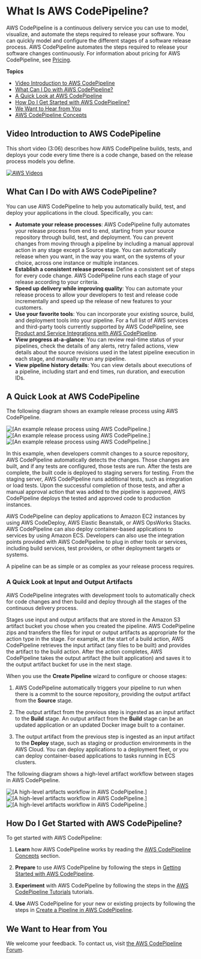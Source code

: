 # What Is AWS CodePipeline?<a name="welcome"></a>

AWS CodePipeline is a continuous delivery service you can use to model, visualize, and automate the steps required to release your software\. You can quickly model and configure the different stages of a software release process\. AWS CodePipeline automates the steps required to release your software changes continuously\. For information about pricing for AWS CodePipeline, see [Pricing](http://aws.amazon.com/codepipeline/pricing/)\. 

**Topics**
+ [Video Introduction to AWS CodePipeline](#intro-video-welcome)
+ [What Can I Do with AWS CodePipeline?](#welcome-what-can-I-do)
+ [A Quick Look at AWS CodePipeline](#welcome-introducing)
+ [How Do I Get Started with AWS CodePipeline?](#welcome-get-started)
+ [We Want to Hear from You](#welcome-contact-us)
+ [AWS CodePipeline Concepts](concepts.md)

## Video Introduction to AWS CodePipeline<a name="intro-video-welcome"></a>

This short video \(3:06\) describes how AWS CodePipeline builds, tests, and deploys your code every time there is a code change, based on the release process models you define\.

[![AWS Videos](http://img.youtube.com/vi/YxcIj_SLflw/0.jpg)](http://www.youtube.com/watch?v=YxcIj_SLflw)

## What Can I Do with AWS CodePipeline?<a name="welcome-what-can-I-do"></a>

You can use AWS CodePipeline to help you automatically build, test, and deploy your applications in the cloud\. Specifically, you can: 
+ **Automate your release processes**: AWS CodePipeline fully automates your release process from end to end, starting from your source repository through build, test, and deployment\. You can prevent changes from moving through a pipeline by including a manual approval action in any stage except a Source stage\. You can automatically release when you want, in the way you want, on the systems of your choice, across one instance or multiple instances\.
+ **Establish a consistent release process**: Define a consistent set of steps for every code change\. AWS CodePipeline runs each stage of your release according to your criteria\.
+ **Speed up delivery while improving quality**: You can automate your release process to allow your developers to test and release code incrementally and speed up the release of new features to your customers\. 
+ **Use your favorite tools**: You can incorporate your existing source, build, and deployment tools into your pipeline\. For a full list of AWS services and third\-party tools currently supported by AWS CodePipeline, see [Product and Service Integrations with AWS CodePipeline](integrations.md)\.
+ **View progress at\-a\-glance**: You can review real\-time status of your pipelines, check the details of any alerts, retry failed actions, view details about the source revisions used in the latest pipeline execution in each stage, and manually rerun any pipeline\.
+ **View pipeline history details**: You can view details about executions of a pipeline, including start and end times, run duration, and execution IDs\. 

## A Quick Look at AWS CodePipeline<a name="welcome-introducing"></a>

The following diagram shows an example release process using AWS CodePipeline\.

![\[An example release process using AWS CodePipeline.\]](http://docs.aws.amazon.com/codepipeline/latest/userguide/images/PipelineFlow.png)![\[An example release process using AWS CodePipeline.\]](http://docs.aws.amazon.com/codepipeline/latest/userguide/)![\[An example release process using AWS CodePipeline.\]](http://docs.aws.amazon.com/codepipeline/latest/userguide/)

In this example, when developers commit changes to a source repository, AWS CodePipeline automatically detects the changes\. Those changes are built, and if any tests are configured, those tests are run\. After the tests are complete, the built code is deployed to staging servers for testing\. From the staging server, AWS CodePipeline runs additional tests, such as integration or load tests\. Upon the successful completion of those tests, and after a manual approval action that was added to the pipeline is approved, AWS CodePipeline deploys the tested and approved code to production instances\.

 AWS CodePipeline can deploy applications to Amazon EC2 instances by using AWS CodeDeploy, AWS Elastic Beanstalk, or AWS OpsWorks Stacks\. AWS CodePipeline can also deploy container\-based applications to services by using Amazon ECS\. Developers can also use the integration points provided with AWS CodePipeline to plug in other tools or services, including build services, test providers, or other deployment targets or systems\.

A pipeline can be as simple or as complex as your release process requires\.

### A Quick Look at Input and Output Artifacts<a name="welcome-introducing-artifacts"></a>

AWS CodePipeline integrates with development tools to automatically check for code changes and then build and deploy through all the stages of the continuous delivery process\.

Stages use input and output artifacts that are stored in the Amazon S3 artifact bucket you chose when you created the pipeline\. AWS CodePipeline zips and transfers the files for input or output artifacts as appropriate for the action type in the stage\. For example, at the start of a build action, AWS CodePipeline retrieves the input artifact \(any files to be built\) and provides the artifact to the build action\. After the action completes, AWS CodePipeline takes the output artifact \(the built application\) and saves it to the output artifact bucket for use in the next stage\.

When you use the **Create Pipeline** wizard to configure or choose stages:

1.  AWS CodePipeline automatically triggers your pipeline to run when there is a commit to the source repository, providing the output artifact from the **Source** stage\.

1. The output artifact from the previous step is ingested as an input artifact to the **Build** stage\. An output artifact from the **Build** stage can be an updated application or an updated Docker image built to a container\.

1. The output artifact from the previous step is ingested as an input artifact to the **Deploy** stage, such as staging or production environments in the AWS Cloud\. You can deploy applications to a deployment fleet, or you can deploy container\-based applications to tasks running in ECS clusters\.

The following diagram shows a high\-level artifact workflow between stages in AWS CodePipeline\.

![\[A high-level artifacts workflow in AWS CodePipeline.\]](http://docs.aws.amazon.com/codepipeline/latest/userguide/images/Hi-Level-PipelineFlow.png)![\[A high-level artifacts workflow in AWS CodePipeline.\]](http://docs.aws.amazon.com/codepipeline/latest/userguide/)![\[A high-level artifacts workflow in AWS CodePipeline.\]](http://docs.aws.amazon.com/codepipeline/latest/userguide/)

## How Do I Get Started with AWS CodePipeline?<a name="welcome-get-started"></a>

To get started with AWS CodePipeline:

1. **Learn** how AWS CodePipeline works by reading the [AWS CodePipeline Concepts](concepts.md) section\.

1. **Prepare** to use AWS CodePipeline by following the steps in [Getting Started with AWS CodePipeline](getting-started-codepipeline.md)\.

1. **Experiment** with AWS CodePipeline by following the steps in the [AWS CodePipeline Tutorials](tutorials.md) tutorials\.

1. **Use** AWS CodePipeline for your new or existing projects by following the steps in [Create a Pipeline in AWS CodePipeline](pipelines-create.md)\.

## We Want to Hear from You<a name="welcome-contact-us"></a>

We welcome your feedback\. To contact us, visit [the AWS CodePipeline Forum](https://forums.aws.amazon.com//forum.jspa?forumID=197)\.